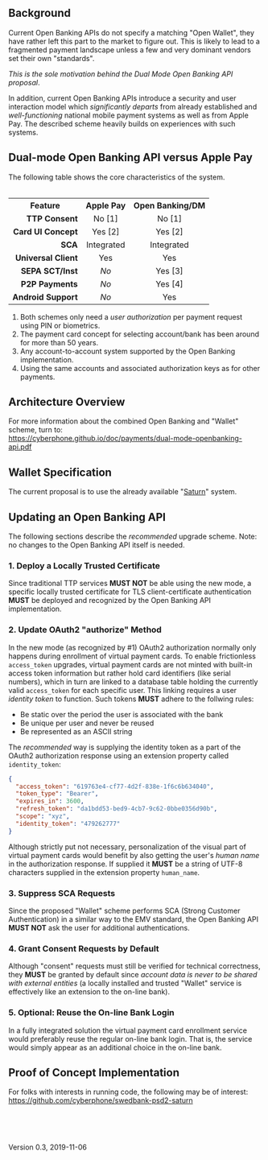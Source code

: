 ## Background
Current Open Banking APIs do not specify a matching "Open Wallet", they have rather left
this part to the market to figure out.  This is likely to lead to a fragmented
payment landscape unless a few and very dominant vendors set their own "standards".

*This is the sole motivation behind the Dual Mode Open Banking API proposal*.

In addition, current Open Banking APIs introduce a security and user interaction
model which *significantly departs* from already established and *well-functioning* national
mobile payment systems as well as from Apple Pay.
The described scheme heavily builds on experiences with such systems.
&nbsp;

## Dual-mode Open Banking API versus Apple Pay

The following table shows the core characteristics of the system.
<br>&nbsp;
<table>
    <tr><th>Feature</th><th>Apple Pay</th><th>Open Banking/DM</th></tr>
    <tr><td align="right"><b>TTP Consent</b></td><td align="center">No [1]</td><td align="center">No [1]</td></tr>
    <tr><td align="right"><b>Card UI Concept</b></td><td align="center">Yes [2]</td><td align="center">Yes [2]</td></tr>
    <tr><td align="right"><b>SCA</b></td><td align="center">Integrated</td><td align="center">Integrated</td></tr>
    <tr><td align="right"><b>Universal Client</b></td><td align="center">Yes</td><td align="center">Yes</td></tr>
    <tr><td align="right"><b>SEPA SCT/Inst</b></td><td align="center"><i>No</i></td><td align="center">Yes [3]</td></tr>
    <tr><td align="right"><b>P2P Payments</b></td><td align="center"><i>No</i></td><td align="center">Yes [4]</td></tr>
    <tr><td align="right"><b>Android Support</b></td><td align="center"><i>No</i></td><td align="center">Yes</td></tr>
</table>

1. Both schemes only need a *user authorization* per payment request using PIN or biometrics.
2. The payment card concept for selecting account/bank has been around for more than 50 years.
3. Any account-to-account system supported by the Open Banking implementation.
4. Using the same accounts and associated authorization keys as for other payments.
&nbsp;

## Architecture Overview
For more information about the combined Open Banking and "Wallet" scheme, turn to:
<br>https://cyberphone.github.io/doc/payments/dual-mode-openbanking-api.pdf
&nbsp;

## Wallet Specification
The current proposal is to use the already available "[Saturn](https://cyberphone.github.io/doc/saturn/)" system.
&nbsp;

## Updating an Open Banking API
The following sections describe the *recommended* upgrade scheme.  Note:
no changes to the Open Banking API itself is needed.
### 1. Deploy a Locally Trusted Certificate
Since traditional TTP services **MUST NOT** be able using the new mode,
a specific locally trusted certificate for TLS client-certificate authentication
**MUST** be deployed and recognized by the Open Banking API implementation.
### 2. Update OAuth2 "authorize" Method
In the new mode (as recognized by \#1) OAuth2 authorization normally only happens
during enrollment of virtual payment cards.
To enable frictionless `access_token` upgrades,
virtual payment cards are not minted with built-in access token information but rather
hold card identifiers (like serial numbers), which in turn are linked to a 
database table holding the currently valid `access_token` for each specific user.
This linking requires a user *identity token* to function.
Such tokens **MUST** adhere to the follwing rules:
- Be static over the period the user is associated with the bank
- Be unique per user and never be reused
- Be represented as an ASCII string

The *recommended* way is supplying the identity token as a part of the
OAuth2 authorization response using an extension property called `identity_token`:
```json
{
  "access_token": "619763e4-cf77-4d2f-838e-1f6c6b634040",
  "token_type": "Bearer",
  "expires_in": 3600,
  "refresh_token": "da1bdd53-bed9-4cb7-9c62-0bbe0356d90b",
  "scope": "xyz",
  "identity_token": "479262777"
}
```
Although strictly put not necessary, personalization of the visual part
of virtual payment cards would benefit by also getting the user's *human name* in
the authorization response.  If supplied it
**MUST** be a string of UTF-8 characters supplied in the extension
property `human_name`.
### 3. Suppress SCA Requests
Since the proposed "Wallet" scheme performs SCA (Strong Customer Authentication)
in a similar way to the EMV standard, the Open Banking API **MUST NOT**
ask the user for additional authentications.
### 4. Grant Consent Requests by Default
Although "consent" requests must still be verified for technical correctness,
they **MUST** be granted by default since *account data is never to be shared with external entities*
(a locally installed and trusted "Wallet" service is effectively like an extension to the on-line bank).
### 5. Optional: Reuse the On-line Bank Login
In a fully integrated solution the virtual payment card enrollment service would
preferably reuse the regular on-line bank login.  That is, the service would
simply appear as an additional choice in the on-line bank.
&nbsp;

## Proof of Concept Implementation
For folks with interests in running code, the following may be of interest:
<br>https://github.com/cyberphone/swedbank-psd2-saturn

&nbsp;

&nbsp;

Version 0.3, 2019-11-06
